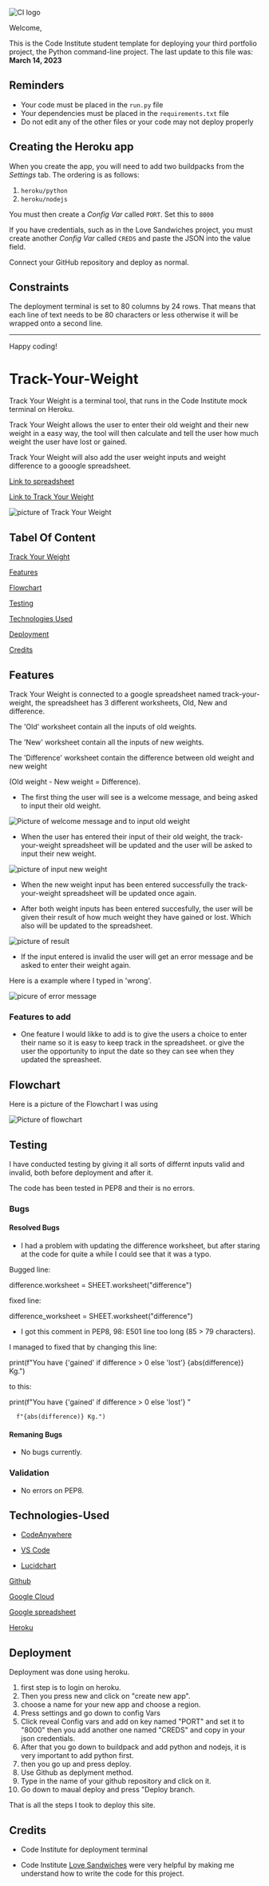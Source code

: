 ![CI logo](https://codeinstitute.s3.amazonaws.com/fullstack/ci_logo_small.png)

Welcome,

This is the Code Institute student template for deploying your third portfolio project, the Python command-line project. The last update to this file was: **March 14, 2023**

## Reminders

- Your code must be placed in the `run.py` file
- Your dependencies must be placed in the `requirements.txt` file
- Do not edit any of the other files or your code may not deploy properly

## Creating the Heroku app

When you create the app, you will need to add two buildpacks from the _Settings_ tab. The ordering is as follows:

1. `heroku/python`
2. `heroku/nodejs`

You must then create a _Config Var_ called `PORT`. Set this to `8000`

If you have credentials, such as in the Love Sandwiches project, you must create another _Config Var_ called `CREDS` and paste the JSON into the value field.

Connect your GitHub repository and deploy as normal.

## Constraints

The deployment terminal is set to 80 columns by 24 rows. That means that each line of text needs to be 80 characters or less otherwise it will be wrapped onto a second line.

---

Happy coding!

# Track-Your-Weight

Track Your Weight is a terminal tool, that runs in the Code Institute mock terminal on Heroku.

Track Your Weight allows the user to enter their old weight and their new weight in a easy way, the tool will then calculate and tell the user how much weight the user have lost or gained.

Track Your Weight will also add the user weight inputs and weight difference to a gooogle spreadsheet.

[Link to spreadsheet](https://docs.google.com/spreadsheets/d/1lWFG9SQwQRJ0U6RkMB9GRJZyBvwutzNW-z8vFAwBce4/edit#gid=901748384)

[Link to Track Your Weight](https://track-your-weight-2b6009af9b3e.herokuapp.com/)

![picture of Track Your Weight](/assets/images/Ui-dev.png)


## Tabel Of Content

[Track Your Weight](#Track-Your-Weight)

[Features](#Features)

[Flowchart](#flowchart)

[Testing](#Testing)

[Technologies Used](#Technologies-Used)

[Deployment](#Deployment)

[Credits](#Credits)

## Features

Track Your Weight is connected to a google spreadsheet named track-your-weight, the spreadsheet has 3 different worksheets, Old, New and difference.

The 'Old' worksheet contain all the inputs of old weights.

The 'New' worksheet contain all the inputs of new weights.

The 'Difference' worksheet contain the difference between old weight and new weight

 (Old weight - New weight = Difference). 

* The first thing the user will see is a welcome message, and being asked to input their old weight.

![Picture of welcome message and to input old weight](/assets/images/welcome.png)

* When the user has entered their input of their old weight, the track-your-weight spreadsheet will be updated and the user will be asked to input their new weight.

![picture of input new weight](/assets/images/new.png)

* When the new weight input has been entered successfully the track-your-weight spreadsheet will be updated once again.

* After both weight inputs has been entered succesfully, the user will be given their result of how much weight they have gained or lost. Which also will be updated to the spreadsheet.

![picture of result](/assets/images/result.png)

* If the input entered is invalid the user will get an error message and be asked to enter their weight again.

Here is a example where I typed in 'wrong'.

![picure of error message](/assets/images/wrong.png)

### Features to add

* One feature I would likke to add is to give the users a choice to enter their name so it is easy to keep track in the spreadsheet. or give the user the opportunity to input the date so they can see when they updated the spreasheet.

## Flowchart

Here is a picture of the Flowchart I was using

![Picture of flowchart](/assets/images/Flowchart.png)

## Testing

I have conducted testing by giving it all sorts of differnt inputs valid and invalid, both before deployment and after it.

The code has been tested in PEP8 and their is no errors.

### Bugs

#### Resolved Bugs

* I had a problem with updating the difference worksheet, but after staring at the code for quite a while I could see that it was a typo.

Bugged line:

difference.worksheet = SHEET.worksheet("difference")

fixed line:

difference_worksheet = SHEET.worksheet("difference")

* I got this comment in PEP8, 98: E501 line too long (85 > 79 characters).

I managed to fixed that by changing this line:

print(f"You have {'gained' if difference > 0 else 'lost'} {abs(difference)} Kg.")

to this:

print(f"You have {'gained' if difference > 0 else 'lost'} "
      
      f"{abs(difference)} Kg.")



#### Remaning Bugs

* No bugs currently.

### Validation

* No errors on PEP8.

## Technologies-Used

* [CodeAnywhere](https://app.codeanywhere.com)

* [VS Code](https://code.visualstudio.com)

* [Lucidchart](https://www.lucidchart.com/pages/landing?utm_source=google&utm_medium=cpc&utm_campaign=_chart_en_tier2_mixed_search_brand_exact_&km_CPC_CampaignId=1520850463&km_CPC_AdGroupID=57697288545&km_CPC_Keyword=lucidcharts&km_CPC_MatchType=e&km_CPC_ExtensionID=&km_CPC_Network=g&km_CPC_AdPosition=&km_CPC_Creative=354596046469&km_CPC_TargetID=kwd-84176206937&km_CPC_Country=2752&km_CPC_Device=c&km_CPC_placement=&km_CPC_target=&gad_source=1&gclid=EAIaIQobChMIkuuH_fjuggMVVU-RBR0UMAI9EAAYASAAEgIV8vD_BwE)

[Github](https://github.com)

[Google Cloud](https://cloud.google.com/gcp?utm_source=google&utm_medium=cpc&utm_campaign=emea-se-all-en-bkws-all-all-trial-e-gcp-1011340&utm_content=text-ad-none-any-DEV_c-CRE_500236818945-ADGP_Hybrid+%7C+BKWS+-+EXA+%7C+Txt+~+GCP+~+General%23v3-KWID_43700060393216001-aud-606988878614:kwd-6458750523-userloc_1012228&utm_term=KW_google+cloud-NET_g-PLAC_&&gad_source=1&gclid=CjwKCAiApaarBhB7EiwAYiMwqgUljs4RUwG9ctjd9bM7Ieav2Cl-Pyf9Tw01MDv8OSNhtL7vMaIYexoCcWcQAvD_BwE&gclsrc=aw.ds&hl=en)

[Google spreadsheet](https://docs.google.com/spreadsheets/u/0/?pli=1)

[Heroku](https://id.heroku.com/login)

## Deployment

Deployment was done using heroku.

1. first step is to login on heroku.
2. Then you press new and click on "create new app".
3. choose a name for your new app and choose a region.
4. Press settings and go down to config Vars
5. Click reveal Config vars and add on key named "PORT" and set it to "8000" then you add another one named "CREDS" and copy in your json credentials.
6. After that you go down to buildpack and add python and nodejs, it is very important to add python first.
7. then you go up and press deploy.
8. Use Github as deplyment method.
9. Type in the name of your github repository and click on it.
10. Go down to maual deploy and press "Deploy branch.

That is all the steps I took to deploy this site.

## Credits
* Code Institute for deployment terminal

* Code Institute [Love Sandwiches](https://github.com/Code-Institute-Org/p3-template)
were very helpful by making me understand how to write the code for this project.